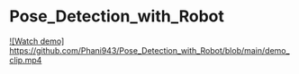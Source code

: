 # Pose_Detection_with_Robot

[![Watch demo]](https://github.com/Phani943/Pose_Detection_with_Robot/blob/main/demo_clip.mp4)
https://github.com/Phani943/Pose_Detection_with_Robot/blob/main/demo_clip.mp4
